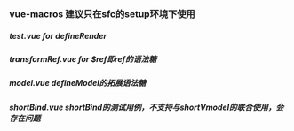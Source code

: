 ### vue-macros 建议只在sfc的setup环境下使用
##### test.vue for defineRender
##### transformRef.vue for $ref即ref的语法糖
##### model.vue defineModel的拓展语法糖
##### shortBind.vue shortBind的测试用例，不支持与shortVmodel的联合使用，会存在问题
